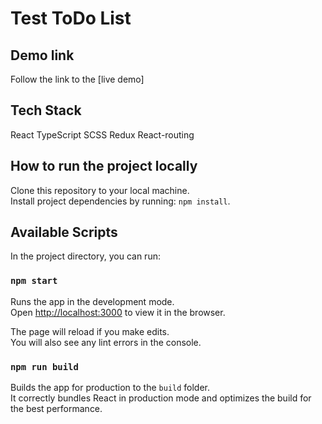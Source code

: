 # Test ToDo List

## Demo link

Follow the link to the [live demo]

## Tech Stack

React
TypeScript
SCSS
Redux
React-routing

## How to run the project locally

Clone this repository to your local machine.\
Install project dependencies by running: `npm install`.

## Available Scripts

In the project directory, you can run:

### `npm start`

Runs the app in the development mode.\
Open [http://localhost:3000](http://localhost:3000) to view it in the browser.

The page will reload if you make edits.\
You will also see any lint errors in the console.

### `npm run build`

Builds the app for production to the `build` folder.\
It correctly bundles React in production mode and optimizes the build for the best performance.
